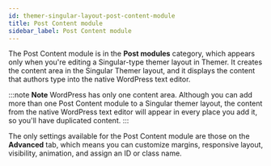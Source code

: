 ```yaml
---
id: themer-singular-layout-post-content-module
title: Post Content module
sidebar_label: Post Content module
---
```


The Post Content module is in the **Post modules** category, which appears only when you're editing a Singular-type themer layout in Themer. It creates the content area in the Singular Themer layout, and it displays the content that authors type into the native WordPress text editor.

:::note **Note**
WordPress has only one content area. Although you can add more than one Post Content module to a Singular themer layout, the content from the native WordPress text editor will appear in every place you add it, so you'll have duplicated content.
:::

The only settings available for the Post Content module are those on the **Advanced** tab, which means you can customize margins, responsive layout, visibility, animation, and assign an ID or class name.
